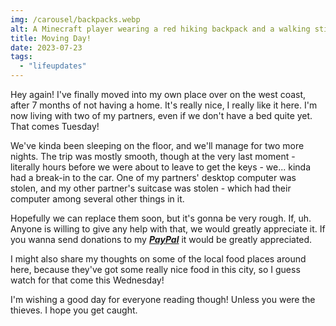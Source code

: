 ```yaml
---
img: /carousel/backpacks.webp
alt: A Minecraft player wearing a red hiking backpack and a walking stick, standing on a hill.
title: Moving Day!
date: 2023-07-23
tags:
  - "lifeupdates"
---
```

Hey again! I've finally moved into my own place over on the west coast, after 7 months of not having a home. It's really nice, I really like it here. I'm now living with two of my partners, even if we don't have a bed quite yet. That comes Tuesday!

We've kinda been sleeping on the floor, and we'll manage for two more nights. The trip was mostly smooth, though at the very last moment - literally hours before we were about to leave to get the keys - we... kinda had a break-in to the car. One of my partners' desktop computer was stolen, and my other partner's suitcase was stolen - which had their computer among several other things in it.

Hopefully we can replace them soon, but it's gonna be very rough. If, uh. Anyone is willing to give any help with that, we would greatly appreciate it. If you wanna send donations to my _**[PayPal](https://paypal.me/camcodes?country.x=US&locale.x=en_US)**_ it would be greatly appreciated.

I might also share my thoughts on some of the local food places around here, because they've got some really nice food in this city, so I guess watch for that come this Wednesday!

I'm wishing a good day for everyone reading though! Unless you were the thieves. I hope you get caught.